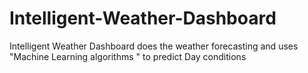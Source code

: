 # Intelligent-Weather-Dashboard
Intelligent Weather Dashboard does the weather forecasting and uses "Machine Learning algorithms " to predict Day conditions
